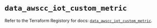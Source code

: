 # `data_awscc_iot_custom_metric`

Refer to the Terraform Registory for docs: [`data_awscc_iot_custom_metric`](https://registry.terraform.io/providers/hashicorp/awscc/0.70.0/docs/data-sources/iot_custom_metric).
